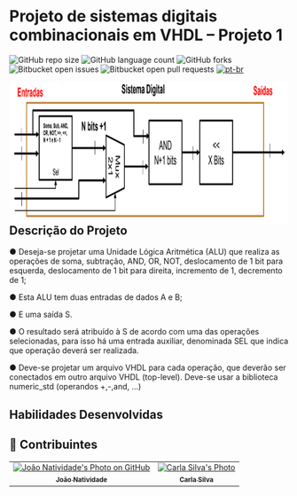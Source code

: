 # Projeto de sistemas digitais combinacionais em VHDL – Projeto 1

![GitHub repo size](https://img.shields.io/github/repo-size/joaosnet/vhdl-project-1?style=for-the-badge)
![GitHub language count](https://img.shields.io/github/languages/count/joaosnet/vhdl-project-1?style=for-the-badge)
![GitHub forks](https://img.shields.io/github/forks/joaosnet/vhdl-project-1?style=for-the-badge)
![Bitbucket open issues](https://img.shields.io/bitbucket/issues/joaosnet/vhdl-project-1?style=for-the-badge)
![Bitbucket open pull requests](https://img.shields.io/bitbucket/pr-raw/joaosnet/vhdl-project-1?style=for-the-badge)
[![pt-br](https://img.shields.io/badge/lang-pt--br-green.svg)](https://github.com/joaosnet/vhdl-project-1/blob/master/README.pt-br.md)

<img align="right" height="256" src="https://github.com/joaosnet/vhdl-project-1/blob/main/images/1.png"/>


## Descrição do Projeto
● Deseja-se projetar uma Unidade Lógica Aritmética (ALU) que realiza as operações de soma, subtração, AND, OR, NOT, deslocamento de 1 bit para esquerda, deslocamento de 1 bit para direita, incremento de 1, decremento de 1;

● Esta ALU tem duas entradas de dados A e B;

● E uma saída S.

● O resultado será atribuído à S de acordo com uma das operações selecionadas, para isso há uma entrada auxiliar, denominada SEL que indica que operação deverá ser realizada.

● Deve-se projetar um arquivo VHDL para cada operação, que deverão ser conectados em outro arquivo VHDL (top-level). Deve-se usar a biblioteca numeric_std (operandos +,-,and, ...)

## Habilidades Desenvolvidas


## 🤝 Contribuintes

<table>
    <tr>
        <td align="center">
            <a href="https://www.instagram.com/jaonativi/" title="Project Manager Backend Developer">
                <img src="https://avatars.githubusercontent.com/u/87316339?v=4" width="100px;" alt="João Natividade's Photo on GitHub"/><br>
                <sub>
                    <b>João Natividade</b>
                </sub>
            </a>
        </td>
                <td align="center">
            <a href="https://www.instagram.com/c.j_silva/" title="UX Designer Backend Developer">
                <img src="https://scontent.cdninstagram.com/v/t51.2885-19/361771304_833908247939807_9019221283482484802_n.jpg?_nc_ht=scontent.cdninstagram.com&_nc_cat=111&_nc_ohc=FD6kAfWTCXkAX9zaGIf&edm=APs17CUBAAAA&ccb=7-5&oh=00_AfCIP_Uf5IWmJjWjrpcqJSD_qgNOpdvNWgg5czXL_vjKkA&oe=66126EF2&_nc_sid=10d13b" width="100px;" alt="Carla Silva's Photo"/><br>
                <sub>
                    <b>Carla Silva</b>
                </sub>
            </a>
        </td>
    </tr>
</table>

